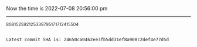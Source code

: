 Now the time is 2022-07-08 20:56:00 pm

---

<small>808152592125339795171712415504</small>

```txt

Latest commit SHA is: 24650ca0462ee3fb5dd31ef8a908c2def4e77d5d
```
